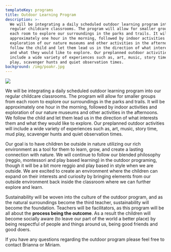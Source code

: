 ```yaml
---
templateKey: programs
title: Outdoor Learning Program
description: >-
  We will be integrating a daily scheduled outdoor learning program into our
  regular childcare classrooms. The program will allow for smaller groups from
  each room to explore our surroundings in the parks and trails. It will be
  approximately one hour in the morning, followed by indoor activities and
  exploration of our nature museums and other activities in the afternoons. We
  follow the child and let them lead us in the direction of what interests them
  and what they would like to explore. Our preplanned outdoor activities will
  include a wide variety of experiences such as, art, music, story time, mud
  play, scavenger hunts and quiet observation times.
background: /img/poakr.jpg
---
```

![](/img/1232323.jpg)

We will be integrating a daily scheduled outdoor learning program into our regular childcare classrooms. The program will allow for smaller groups from each room to explore our surroundings in the parks and trails. It will be approximately one hour in the morning, followed by indoor activities and exploration of our nature museums and other activities in the afternoons. We follow the child and let them lead us in the direction of what interests them and what they would like to explore. Our preplanned outdoor activities will include a wide variety of experiences such as, art, music, story time, mud play, scavenger hunts and quiet observation times.

Our goal is to have children be outside in nature utilizing our rich environment as a tool for them to learn, grow, and create a lasting connection with nature. We will continue to follow our blended philosophy (reggio, montessori and play based learning) in the outdoor programing, though it will be a bit more reggio and play based in style when we are outside. We are excited to create an environment where the children can expand on their interests and curiosity by bringing elements from our outside environment back inside the classroom where we can further explore and learn.

Sustainability will be woven into the culture of the outdoor program, and as the natural surroundings become the third teacher, sustainability will become the foundation. Teachers will be facilitators, as this program will be all about the **process being the outcome**. As a result the children will become socially aware (to leave our part of the world a better place) by being respectful of people and things around us, being good friends and good doers.

If you have any questions regarding the outdoor program please feel free to contact Brianna or Miriam.

